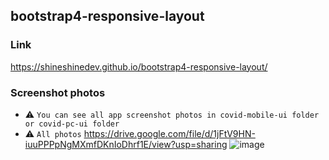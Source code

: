 ## bootstrap4-responsive-layout

### Link
https://shineshinedev.github.io/bootstrap4-responsive-layout/


### Screenshot photos
- :warning: `You can see all app screenshot photos in covid-mobile-ui folder or covid-pc-ui folder `
- :warning: `All photos`​ https://drive.google.com/file/d/1jFtV9HN-iuuPPPpNgMXmfDKnIoDhrf1E/view?usp=sharing
 ![image](https://drive.google.com/uc?export=view&id=1jFtV9HN-iuuPPPpNgMXmfDKnIoDhrf1E)

